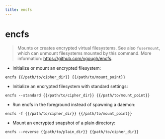 ```yaml
---
title: encfs
---
```

# encfs

> Mounts or creates encrypted virtual filesystems.
> See also `fusermount`, which can unmount filesystems mounted by this command.
> More information: <https://github.com/vgough/encfs>.

- Initialize or mount an encrypted filesystem:

`encfs {{/path/to/cipher_dir}} {{/path/to/mount_point}}`

- Initialize an encrypted filesystem with standard settings:

`encfs --standard {{/path/to/cipher_dir}} {{/path/to/mount_point}}`

- Run encfs in the foreground instead of spawning a daemon:

`encfs -f {{/path/to/cipher_dir}} {{/path/to/mount_point}}`

- Mount an encrypted snapshot of a plain directory:

`encfs --reverse {{path/to/plain_dir}} {{path/to/cipher_dir}}`
